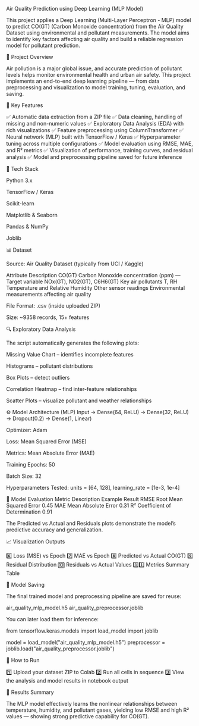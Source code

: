 Air Quality Prediction using Deep Learning (MLP Model)

This project applies a Deep Learning (Multi-Layer Perceptron - MLP) model to predict CO(GT) (Carbon Monoxide concentration) from the Air Quality Dataset using environmental and pollutant measurements. The model aims to identify key factors affecting air quality and build a reliable regression model for pollutant prediction.

📁 Project Overview

Air pollution is a major global issue, and accurate prediction of pollutant levels helps monitor environmental health and urban air safety.
This project implements an end-to-end deep learning pipeline — from data preprocessing and visualization to model training, tuning, evaluation, and saving.

🧠 Key Features

✅ Automatic data extraction from a ZIP file
✅ Data cleaning, handling of missing and non-numeric values
✅ Exploratory Data Analysis (EDA) with rich visualizations
✅ Feature preprocessing using ColumnTransformer
✅ Neural network (MLP) built with TensorFlow / Keras
✅ Hyperparameter tuning across multiple configurations
✅ Model evaluation using RMSE, MAE, and R² metrics
✅ Visualization of performance, training curves, and residual analysis
✅ Model and preprocessing pipeline saved for future inference

🧩 Tech Stack

Python 3.x

TensorFlow / Keras

Scikit-learn

Matplotlib & Seaborn

Pandas & NumPy

Joblib

📊 Dataset

Source: Air Quality Dataset (typically from UCI / Kaggle)

Attribute	Description
CO(GT)	Carbon Monoxide concentration (ppm) — Target variable
NOx(GT), NO2(GT), C6H6(GT)	Key air pollutants
T, RH	Temperature and Relative Humidity
Other sensor readings	Environmental measurements affecting air quality

File Format: .csv (inside uploaded ZIP)

Size: ~9358 records, 15+ features

🔍 Exploratory Data Analysis

The script automatically generates the following plots:

Missing Value Chart – identifies incomplete features

Histograms – pollutant distributions

Box Plots – detect outliers

Correlation Heatmap – find inter-feature relationships

Scatter Plots – visualize pollutant and weather relationships

⚙️ Model Architecture (MLP)
Input → Dense(64, ReLU) → Dense(32, ReLU) → Dropout(0.2) → Dense(1, Linear)


Optimizer: Adam

Loss: Mean Squared Error (MSE)

Metrics: Mean Absolute Error (MAE)

Training Epochs: 50

Batch Size: 32

Hyperparameters Tested: units = [64, 128], learning_rate = [1e-3, 1e-4]

🧮 Model Evaluation
Metric	Description	Example Result
RMSE	Root Mean Squared Error	0.45
MAE	Mean Absolute Error	0.31
R²	Coefficient of Determination	0.91

The Predicted vs Actual and Residuals plots demonstrate the model’s predictive accuracy and generalization.

📈 Visualization Outputs

6️⃣ Loss (MSE) vs Epoch
7️⃣ MAE vs Epoch
8️⃣ Predicted vs Actual CO(GT)
9️⃣ Residual Distribution
🔟 Residuals vs Actual Values
1️⃣1️⃣ Metrics Summary Table

💾 Model Saving

The final trained model and preprocessing pipeline are saved for reuse:

air_quality_mlp_model.h5
air_quality_preprocessor.joblib


You can later load them for inference:

from tensorflow.keras.models import load_model
import joblib

model = load_model("air_quality_mlp_model.h5")
preprocessor = joblib.load("air_quality_preprocessor.joblib")

🚀 How to Run

1️⃣ Upload your dataset ZIP to Colab
2️⃣ Run all cells in sequence
3️⃣ View the analysis and model results in notebook output

🧾 Results Summary

The MLP model effectively learns the nonlinear relationships between temperature, humidity, and pollutant gases, yielding low RMSE and high R² values — showing strong predictive capability for CO(GT).
